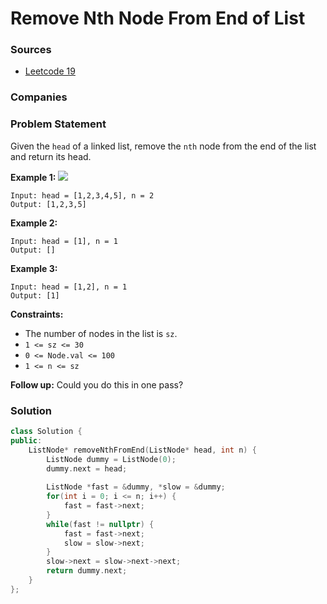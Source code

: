 # Remove Nth Node From End of List

### Sources

* [Leetcode 19](https://leetcode.com/problems/remove-nth-node-from-end-of-list/)

### Companies

### Problem Statement

Given the `head` of a linked list, remove the `nth` node from the end of the list and return its head.

**Example 1:** ![](https://assets.leetcode.com/uploads/2020/10/03/remove_ex1.jpg)

```text
Input: head = [1,2,3,4,5], n = 2
Output: [1,2,3,5]
```

**Example 2:**

```text
Input: head = [1], n = 1
Output: []
```

**Example 3:**

```text
Input: head = [1,2], n = 1
Output: [1]
```

**Constraints:**

* The number of nodes in the list is `sz`.
* `1 <= sz <= 30`
* `0 <= Node.val <= 100`
* `1 <= n <= sz`

**Follow up:** Could you do this in one pass?

### Solution

```cpp
class Solution {
public:
    ListNode* removeNthFromEnd(ListNode* head, int n) {
        ListNode dummy = ListNode(0);
        dummy.next = head;
        
        ListNode *fast = &dummy, *slow = &dummy;
        for(int i = 0; i <= n; i++) {
            fast = fast->next;
        }
        while(fast != nullptr) {
            fast = fast->next;
            slow = slow->next;
        }
        slow->next = slow->next->next;
        return dummy.next;
    }
};
```

